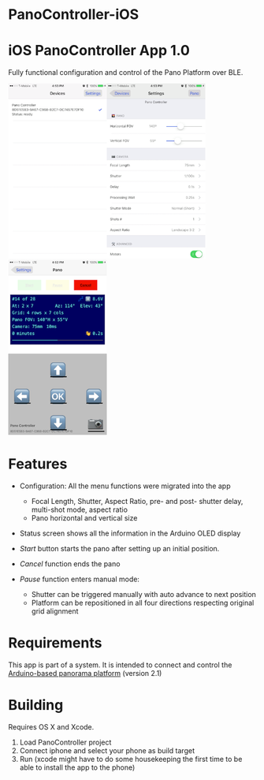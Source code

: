 # PanoController-iOS

iOS PanoController App 1.0
==========================

Fully functional configuration and control of the Pano Platform over BLE.

<img src="media/connect-screen.png" width="200" alt="Connect Screen"><img src="media/config-screen.png" width="200" alt="Config Screen"><img src="media/pano-screen.png" width="200" alt="Panorama Status and Pause Commands">

Features
========

- Configuration: All the menu functions were migrated into the app
  - Focal Length, Shutter, Aspect Ratio, pre- and post- shutter delay, multi-shot mode, aspect ratio
  - Pano horizontal and vertical size
  
- Status screen shows all the information in the Arduino OLED display
- *Start* button starts the pano after setting up an initial position.
- *Cancel* function ends the pano
- *Pause* function enters manual mode:
  - Shutter can be triggered manually with auto advance to next position
  - Platform can be repositioned in all four directions respecting original grid alignment

Requirements
============

This app is part of a system. It is intended to connect and control the <a href="/laurb9/PanoController-Arduino">Arduino-based panorama platform</a> (version 2.1)

Building
========

Requires OS X and Xcode.
1. Load PanoController project
2. Connect iphone and select your phone as build target
3. Run (xcode might have to do some housekeeping the first time to be able to install the app to the phone)
